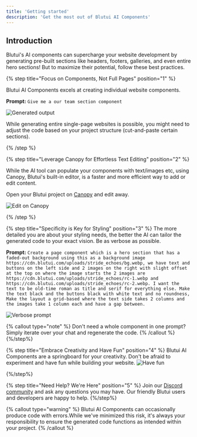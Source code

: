 ```yaml
---
title: 'Getting started'
description: 'Get the most out of Blutui AI Components'
---
```


## Introduction

Blutui's AI components can supercharge your website development by generating pre-built sections like headers, footers, galleries, and even entire hero sections! But to maximize their potential, follow these best practices.

{% step title="Focus on Components, Not Full Pages" position="1" %}

Blutui AI Components excels at creating individual website components.

**Prompt:** `Give me a our team section component`

![Generated output](https://cdn.blutui.com/uploads/assets/Dev/ai-components/best-practices-prompt.png)

While generating entire single-page websites is possible, you might need to adjust the code based on your project structure (cut-and-paste certain sections).

{% /step %}

{% step title="Leverage Canopy for Effortless Text Editing" position="2" %}

While the AI tool can populate your components with text/images etc, using Canopy, Blutui's built-in editor, is a faster and more efficient way to add or edit content.

Open your Blutui project on [Canopy](https://help.blutui.com/dashboard/site-dashboard/canopy/canopy-overview) and edit away.

![Edit on Canopy](https://cdn.blutui.com/uploads/assets/Dev/ai-components/best-pratices-canopy.png)

{% /step %}

{% step title="Specificity is Key for Styling" position="3" %}
The more detailed you are about your styling needs, the better the AI can tailor the generated code to your exact vision. Be as verbose as possible.

**Prompt:** `Create a page component which is a hero section that has a faded-out background using this as a background image https://cdn.blutui.com/uploads/stride_echoes/bg.webp, we have text and buttons on the left side and 2 images on the right with slight offset at the top on where the image starts the 2 images are https://cdn.blutui.com/uploads/stride_echoes/rc-1.webp and https://cdn.blutui.com/uploads/stride_echoes/rc-2.webp. I want the text to be old-time roman as title and serif for everything else. Make the text black and the buttons black with white text and no roundness, Make the layout a grid-based where the text side takes 2 columns and the images take 1 column each and have a gap between.`

![Verbose prompt](https://cdn.blutui.com/uploads/assets/Dev/ai-components/best-practices-verbose.png)

{% callout type="note" %}
Don't need a whole component in one prompt? Simply iterate over your chat and regenerate the code.
{% /callout %}
{%/step%}

{% step title="Embrace Creativity and Have Fun" position="4" %}
Blutui AI Components are a springboard for your creativity. Don't be afraid to experiment and have fun while building your website.
![Have fun](https://cdn.blutui.com/uploads/assets/Dev/ai-components/best-practices-fun.png)

{%/step%}

{% step title="Need Help? We're Here" position="5" %}
Join our [Discord community](https://discord.com/invite/4H8dZW6Fva) and ask any questions you may have. Our friendly Blutui users and developers are happy to help.
{%/step%}

{% callout type="warning" %}
Blutui AI Components can occasionally produce code with errors.While we've minimized this risk, it's always your responsibility to ensure the generated code functions as intended within your project.
{% /callout %}
